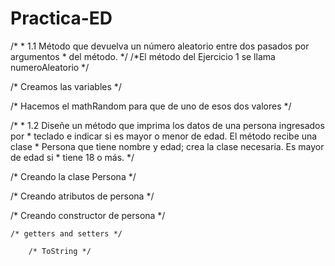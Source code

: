 # Practica-ED
/*
	 * 1.1 Método que devuelva un número aleatorio entre dos pasados por argumentos
	 * del método.
	 */
/*El método del Ejercicio 1 se llama numeroAleatorio */

/* Creamos las variables */

/* Hacemos el mathRandom para que de uno de esos dos valores */

/*
	 * 1.2 Diseñe un método que imprima los datos de una persona ingresados por
	 * teclado e indicar si es mayor o menor de edad. El método recibe una clase
	 * Persona que tiene nombre y edad; crea la clase necesaria. Es mayor de edad si
	 * tiene 18 o más.
	 */
   
   /* Creando la clase Persona */
   
   /* Creando atributos de persona */
   
   /* Creando constructor de persona */
   
   	/* getters and setters */
    
    	/* ToString */

